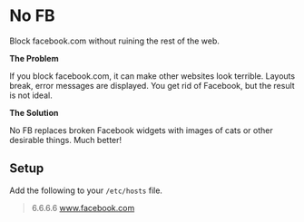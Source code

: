 # No FB

Block facebook.com without ruining the rest of the web.

**The Problem**

If you block facebook.com, it can make other websites look terrible. Layouts
break, error messages are displayed. You get rid of Facebook, but the result is
not ideal.

**The Solution**

No FB replaces broken Facebook widgets with images of cats or other desirable
things. Much better!

## Setup

Add the following to your `/etc/hosts` file.

> 6.6.6.6    www.facebook.com
